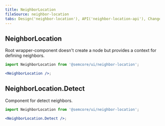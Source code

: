 ```yaml
---
title: NeighborLocation
fileSource: neighbor-location
tabs: Design('neighbor-location'), API('neighbor-location-api'), Changelog('neighbor-location-changelog')
---
```


## NeighborLocation

Root wrapper-component doesn't create a node but provides a context for defining neighbors.

```jsx
import NeighborLocation from '@semcore/ui/neighbor-location';

<NeighborLocation />;
```

<TypesView type="NeighborLocationProps" :types={...types} />

## NeighborLocation.Detect

Component for detect neighbors.

```jsx
import NeighborLocation from '@semcore/ui/neighbor-location';

<NeighborLocation.Detect />;
```

<TypesView type="NeighborItemProps" :types={...types} />

<script setup>import { data as types } from '@types.data.ts';</script>
